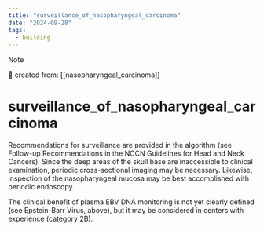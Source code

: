 ```yaml
---
title: "surveillance_of_nasopharyngeal_carcinoma"
date: "2024-09-28"
tags:
  - building
---
```


> [!NOTE]
> 🌱 created from: [[nasopharyngeal_carcinoma]]

# surveillance_of_nasopharyngeal_carcinoma

Recommendations for surveillance are provided in the algorithm (see Follow-up Recommendations in the NCCN Guidelines for Head and Neck Cancers). Since the deep areas of the skull base are inaccessible to clinical examination, periodic cross-sectional imaging may be necessary. Likewise, inspection of the nasopharyngeal mucosa may be best accomplished with periodic endoscopy.

The clinical benefit of plasma EBV DNA monitoring is not yet clearly defined (see Epstein-Barr Virus, above), but it may be considered in centers with experience (category 2B).
